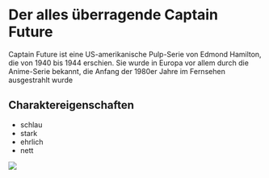 # Der alles überragende Captain Future

Captain Future ist eine US-amerikanische Pulp-Serie von Edmond Hamilton, die von 1940 bis 1944 erschien. Sie wurde in Europa vor allem durch die Anime-Serie bekannt, die Anfang der 1980er Jahre im Fernsehen ausgestrahlt wurde

## Charaktereigenschaften
* schlau
* stark
* ehrlich
* nett

<img src="https://upload.wikimedia.org/wikipedia/de/thumb/c/c0/CaptainFuture.svg/560px-CaptainFuture.svg.png"/>

